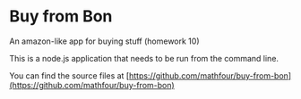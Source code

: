 # Buy from Bon
An amazon-like app for buying stuff (homework 10)

This is a node.js application that needs to be run from the command line.
 
 You can find the source files at [https://github.com/mathfour/buy-from-bon](https://github.com/mathfour/buy-from-bon)
 
 
